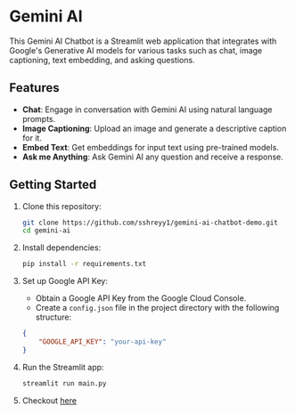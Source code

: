 # Gemini AI

This Gemini AI Chatbot is a Streamlit web application that integrates with Google's Generative AI models for various tasks such as chat, image captioning, text embedding, and asking questions.

## Features

- **Chat**: Engage in conversation with Gemini AI using natural language prompts.
- **Image Captioning**: Upload an image and generate a descriptive caption for it.
- **Embed Text**: Get embeddings for input text using pre-trained models.
- **Ask me Anything**: Ask Gemini AI any question and receive a response.

## Getting Started

1. Clone this repository:

    ```bash
    git clone https://github.com/sshreyy1/gemini-ai-chatbot-demo.git
    cd gemini-ai
    ```

2. Install dependencies:

    ```bash
    pip install -r requirements.txt
    ```

3. Set up Google API Key:
   
   - Obtain a Google API Key from the Google Cloud Console.
   - Create a `config.json` file in the project directory with the following structure:

    ```json
    {
        "GOOGLE_API_KEY": "your-api-key"
    }
    ```

4. Run the Streamlit app:

    ```bash
    streamlit run main.py
    ```

5. Checkout [here](https://ai-gemini.streamlit.app/)
